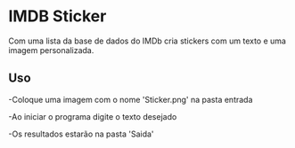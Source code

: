 # IMDB Sticker

Com uma lista da base de dados do IMDb cria stickers com um texto e uma imagem personalizada.

## Uso

-Coloque uma imagem com o nome 'Sticker.png' na pasta entrada

-Ao iniciar o programa digite o texto desejado

-Os resultados estarão na pasta 'Saida'
